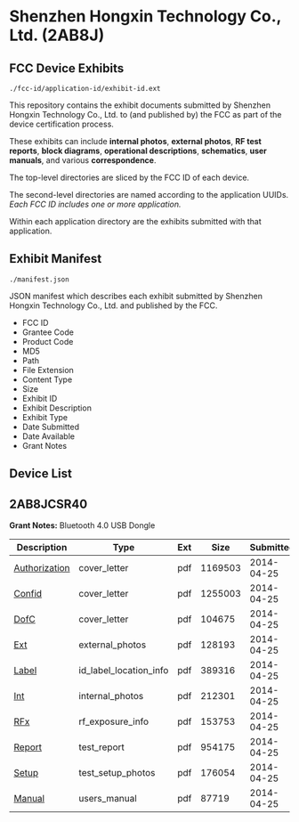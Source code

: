 # Shenzhen Hongxin Technology Co., Ltd. (2AB8J)
## FCC Device Exhibits

```
./fcc-id/application-id/exhibit-id.ext
```

This repository contains the exhibit documents submitted by Shenzhen Hongxin Technology Co., Ltd. to (and published by) the FCC as part of the device certification process.

These exhibits can include **internal photos**, **external photos**, **RF test reports**, **block diagrams**, **operational descriptions**, **schematics**, **user manuals**, and various **correspondence**.

The top-level directories are sliced by the FCC ID of each device.

The second-level directories are named according to the application UUIDs. *Each FCC ID includes one or more application.*

Within each application directory are the exhibits submitted with that application. 

## Exhibit Manifest

```
./manifest.json
```

JSON manifest which describes each exhibit submitted by Shenzhen Hongxin Technology Co., Ltd. and published by the FCC.

- FCC ID
- Grantee Code
- Product Code
- MD5
- Path
- File Extension
- Content Type
- Size
- Exhibit ID
- Exhibit Description
- Exhibit Type
- Date Submitted
- Date Available
- Grant Notes

## Device List
## 2AB8JCSR40
**Grant Notes:** Bluetooth 4.0 USB Dongle

| Description | Type | Ext | Size | Submitted | Available |
| ----------- | ---- | --- | ---- | --------- | --------- |
| [Authorization](2AB8JCSR40/69c5ad4b36e3f91ac56f2e8574837961/2252185.pdf) | cover_letter | pdf | 1169503 | 2014-04-25 | 2014-04-25 |
| [Confid](2AB8JCSR40/69c5ad4b36e3f91ac56f2e8574837961/2252186.pdf) | cover_letter | pdf | 1255003 | 2014-04-25 | 2014-04-25 |
| [DofC](2AB8JCSR40/69c5ad4b36e3f91ac56f2e8574837961/2252187.pdf) | cover_letter | pdf | 104675 | 2014-04-25 | 2014-04-25 |
| [Ext](2AB8JCSR40/69c5ad4b36e3f91ac56f2e8574837961/2252188.pdf) | external_photos | pdf | 128193 | 2014-04-25 | 2014-04-25 |
| [Label](2AB8JCSR40/69c5ad4b36e3f91ac56f2e8574837961/2252191.pdf) | id_label_location_info | pdf | 389316 | 2014-04-25 | 2014-04-25 |
| [Int](2AB8JCSR40/69c5ad4b36e3f91ac56f2e8574837961/2252190.pdf) | internal_photos | pdf | 212301 | 2014-04-25 | 2014-04-25 |
| [RFx](2AB8JCSR40/69c5ad4b36e3f91ac56f2e8574837961/2252192.pdf) | rf_exposure_info | pdf | 153753 | 2014-04-25 | 2014-04-25 |
| [Report](2AB8JCSR40/69c5ad4b36e3f91ac56f2e8574837961/2252189.pdf) | test_report | pdf | 954175 | 2014-04-25 | 2014-04-25 |
| [Setup](2AB8JCSR40/69c5ad4b36e3f91ac56f2e8574837961/2252193.pdf) | test_setup_photos | pdf | 176054 | 2014-04-25 | 2014-04-25 |
| [Manual](2AB8JCSR40/69c5ad4b36e3f91ac56f2e8574837961/2252194.pdf) | users_manual | pdf | 87719 | 2014-04-25 | 2014-04-25 |
